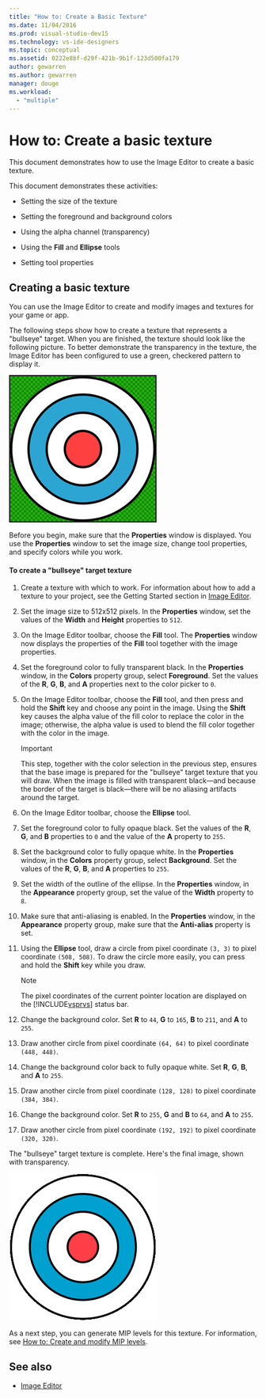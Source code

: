 ```yaml
---
title: "How to: Create a Basic Texture"
ms.date: 11/04/2016
ms.prod: visual-studio-dev15
ms.technology: vs-ide-designers
ms.topic: conceptual
ms.assetid: 0222e8bf-d29f-421b-9b1f-123d500fa179
author: gewarren
ms.author: gewarren
manager: douge
ms.workload:
  - "multiple"
---
```

# How to: Create a basic texture
This document demonstrates how to use the Image Editor to create a basic texture.

 This document demonstrates these activities:

-   Setting the size of the texture

-   Setting the foreground and background colors

-   Using the alpha channel (transparency)

-   Using the **Fill** and **Ellipse** tools

-   Setting tool properties

## Creating a basic texture
 You can use the Image Editor to create and modify images and textures for your game or app.

 The following steps show how to create a texture that represents a "bullseye" target. When you are finished, the texture should look like the following picture. To better demonstrate the transparency in the texture, the Image Editor has been configured to use a green, checkered pattern to display it.

 !["Bullseye" target with transparency shown in green](../designers/media/digit-bullseye-texture-in-editor.png)

 Before you begin, make sure that the **Properties** window is displayed. You use the **Properties** window to set the image size, change tool properties, and specify colors while you work.

#### To create a "bullseye" target texture

1.  Create a texture with which to work. For information about how to add a texture to your project, see the Getting Started section in [Image Editor](../designers/image-editor.md).

2.  Set the image size to 512x512 pixels. In the **Properties** window, set the values of the **Width** and **Height** properties to `512`.

3.  On the Image Editor toolbar, choose the **Fill** tool. The **Properties** window now displays the properties of the **Fill** tool together with the image properties.

4.  Set the foreground color to fully transparent black. In the **Properties** window, in the **Colors** property group, select **Foreground**. Set the values of the **R**, **G**, **B**, and **A** properties next to the color picker to `0`.

5.  On the Image Editor toolbar, choose the **Fill** tool, and then press and hold the **Shift** key and choose any point in the image. Using the **Shift** key causes the alpha value of the fill color to replace the color in the image; otherwise, the alpha value is used to blend the fill color together with the color in the image.

    > [!IMPORTANT]
    > This step, together with the color selection in the previous step, ensures that the base image is prepared for the "bullseye" target texture that you will draw. When the image is filled with transparent black—and because the border of the target is black—there will be no aliasing artifacts around the target.

6.  On the Image Editor toolbar, choose the **Ellipse** tool.

7.  Set the foreground color to fully opaque black. Set the values of the **R**, **G**, and **B** properties to `0` and the value of the **A** property to `255`.

8.  Set the background color to fully opaque white. In the **Properties** window, in the **Colors** property group, select **Background**. Set the values of the **R**, **G**, **B**, and **A** properties to `255`.

9. Set the width of the outline of the ellipse. In the **Properties** window, in the **Appearance** property group, set the value of the **Width** property to `8`.

10. Make sure that anti-aliasing is enabled. In the **Properties** window, in the **Appearance** property group, make sure that the **Anti-alias** property is set.

11. Using the **Ellipse** tool, draw a circle from pixel coordinate `(3, 3)` to pixel coordinate `(508, 508)`. To draw the circle more easily, you can press and hold the **Shift** key while you draw.

    > [!NOTE]
    > The pixel coordinates of the current pointer location are displayed on the [!INCLUDE[vsprvs](../code-quality/includes/vsprvs_md.md)] status bar.

12. Change the background color. Set **R** to `44`, **G** to `165`, **B** to `211`, and **A** to `255`.

13. Draw another circle from pixel coordinate `(64, 64)` to pixel coordinate `(448, 448)`.

14. Change the background color back to fully opaque white. Set **R**, **G**, **B**, and **A** to `255`.

15. Draw another circle from pixel coordinate `(128, 128)` to pixel coordinate `(384, 384)`.

16. Change the background color. Set **R** to `255`, **G** and **B** to `64`, and **A** to `255`.

17. Draw another circle from pixel coordinate `(192, 192)` to pixel coordinate `(320, 320)`.

 The "bullseye" target texture is complete. Here's the final image, shown with transparency.

 ![The complete "bullseye" target texture](../designers/media/gfx_image_demo_bullseye.png)

 As a next step, you can generate MIP levels for this texture. For information, see [How to: Create and modify MIP levels](../designers/how-to-create-and-modify-mip-levels.md).

## See also

- [Image Editor](../designers/image-editor.md)